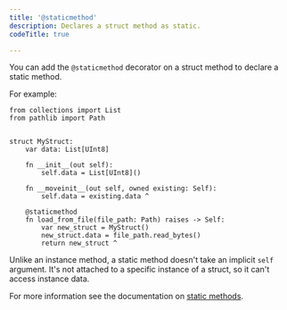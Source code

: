 ```yaml
---
title: '@staticmethod'
description: Declares a struct method as static.
codeTitle: true

---
```


You can add the `@staticmethod` decorator on a struct method to declare a static
method.

For example:

```mojo
from collections import List
from pathlib import Path


struct MyStruct:
    var data: List[UInt8]

    fn __init__(out self):
        self.data = List[UInt8]()

    fn __moveinit__(out self, owned existing: Self):
        self.data = existing.data ^

    @staticmethod
    fn load_from_file(file_path: Path) raises -> Self:
        var new_struct = MyStruct()
        new_struct.data = file_path.read_bytes()
        return new_struct ^
```

Unlike an instance method, a static method doesn't take an implicit `self`
argument. It's not attached to a specific instance of a struct, so it can't
access instance data.

For more information see the documentation on
[static methods](/mojo/manual/structs#static-methods).
